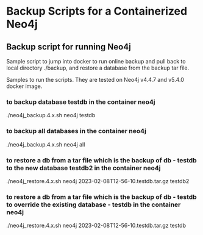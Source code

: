 # Backup Scripts for a Containerized Neo4j

## Backup script for running Neo4j


Sample script to jump into docker to run online backup and pull back to local directory ./backup, and restore a database from the backup tar file. 

Samples to run the scripts. They are tested on Neo4j v4.4.7 and v5.4.0 docker image.

### to backup database testdb in the container neo4j
./neo4j_backup.4.x.sh neo4j testdb 

### to backup all databases in the container neo4j
./neo4j_backup.4.x.sh neo4j all

### to restore a db from  a tar file which is the backup of db - testdb to the new database testdb2 in the container neo4j
./neo4j_restore.4.x.sh neo4j 2023-02-08T12-56-10.testdb.tar.gz testdb2


### to restore a db from a tar file which is the backup of db - testdb to override the existing database - testdb in the container neo4j
./neo4j_restore.4.x.sh neo4j 2023-02-08T12-56-10.testdb.tar.gz testdb
